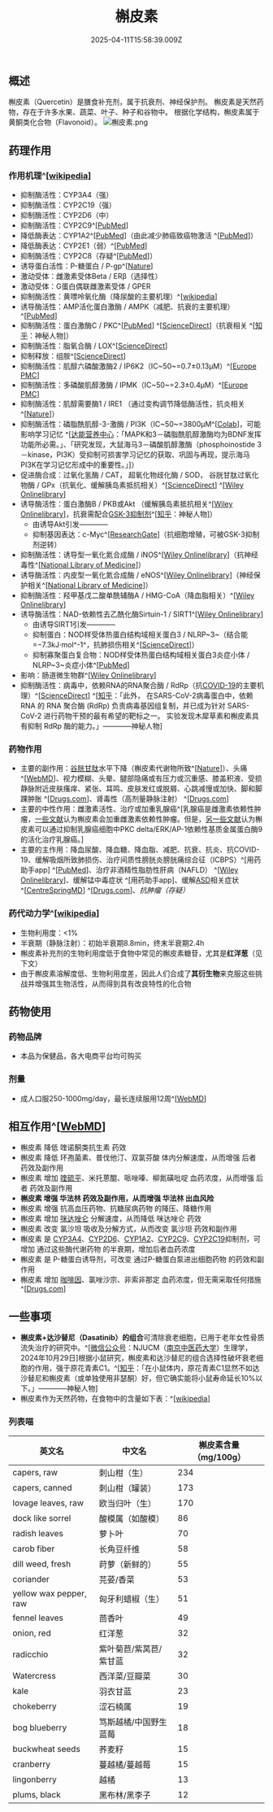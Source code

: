 ﻿---
title: 槲皮素
description: 
published: true
date: 2025-04-11T15:58:39.009Z
tags: 
editor: markdown
dateCreated: 2025-04-12T10:05:12.112Z
---

## 概述
槲皮素（Quercetin）是膳食补充剂，属于抗衰剂、神经保护剂。
槲皮素是天然药物，存在于许多水果、蔬菜、叶子、种子和谷物中。
根据化学结构，槲皮素属于黄酮类化合物（Flavonoid）。
![槲皮素.png](/imgs/槲皮素.png)
## 药理作用
### 作用机理^[[wikipedia](https://en.wikipedia.org/wiki/Quercetin#Pharmacology)]
- 抑制酶活性：CYP3A4（强）
- 抑制酶活性：CYP2C19（强）
- 抑制酶活性：CYP2D6（中）
- 抑制酶活性：CYP2C9^[[PubMed](https://pubmed.ncbi.nlm.nih.gov/29168292/)]
- 降低酶表达：CYP1A2^[[PubMed](https://pubmed.ncbi.nlm.nih.gov/16970932/)]（由此减少肺癌致癌物激活 ^[[PubMed](https://pmc.ncbi.nlm.nih.gov/articles/PMC4082882/)]）
- 降低酶表达：CYP2E1（弱）^[[PubMed](https://pubmed.ncbi.nlm.nih.gov/36729410/)]
- 抑制酶活性：CYP2C8（存疑^[[PubMed](https://pubmed.ncbi.nlm.nih.gov/16027405/)]）
- 诱导蛋白活性：P-糖蛋白 / P-gp^[[Nature](https://www.nature.com/articles/ejcn20135)]
- 激动受体：雌激素受体Beta / ERβ（选择性）
- 激动受体：G蛋白偶联雌激素受体 / GPER
- 抑制酶活性：黄嘌呤氧化酶（降尿酸的主要机理）^[[wikipedia](https://en.wikipedia.org/wiki/Xanthine_oxidase_inhibitor)]
- 诱导酶活性：AMP活化蛋白激酶 / AMPK（减肥、抗衰的主要机理）^[[PubMed](https://pubmed.ncbi.nlm.nih.gov/18586010/)]
- 抑制酶活性：蛋白激酶C / PKC^[[PubMed](https://pubmed.ncbi.nlm.nih.gov/2730676/)] ^[[ScienceDirect](https://www.sciencedirect.com/science/article/abs/pii/S0300483X09000754)]（抗衰相关 ^[[知乎](https://www.zhihu.com/question/554892737/answer/2735058033)：神秘人物]）
- 抑制酶活性：脂氧合酶 / LOX^[[ScienceDirect](https://www.sciencedirect.com/science/article/abs/pii/S0300483X09000754)]
- 抑制释放：组胺^[[ScienceDirect](https://www.sciencedirect.com/science/article/abs/pii/S0300483X09000754)]
- 抑制酶活性：肌醇六磷酸激酶2 / IP6K2（IC~50~=0.7±0.13μM）^[[Europe PMC](https://europepmc.org/article/MED/30624931)]
- 抑制酶活性：多磷酸肌醇激酶 / IPMK（IC~50~=2.3±0.4μM）^[[Europe PMC](https://europepmc.org/article/MED/30624931)]
- 抑制酶活性：肌醇需要酶1 / IRE1 （通过变构调节降低酶活性，抗炎相关^[[Nature](https://www.nature.com/articles/s42004-023-01092-0)]）
- 抑制酶活性：磷脂酰肌醇-3-激酶 / PI3K（IC~50~=3800μM^[[Colab](https://colab.ws/articles/10.1016%2F0006-291X%2892%2990792-J)]，可能影响学习记忆 ^[[达能营养中心](http://www.danone-institute.org.cn/index.php/News-detail-id-1122-pid-113.html)：「MAPK和3－磷脂酰肌醇激酶均为BDNF发挥功能所必需。」、「研究发现，大鼠海马3－磷酸肌醇激酶（phosphoinostide 3－kinase，PI3K）受抑制可损害学习记忆的获取、巩固与再现，提示海马PI3K在学习记忆形成中的重要性。」]）
- 促进酶合成：过氧化氢酶 / CAT， 超氧化物歧化酶 / SOD， 谷胱甘肽过氧化物酶 / GPx（抗氧化、缓解胰岛素抵抗相关）^[[ScienceDirect](https://www.sciencedirect.com/science/article/abs/pii/S2212429221003801)] ^[[Wiley Onlinelibrary](https://onlinelibrary.wiley.com/doi/10.1155/2021/6678662)]
- 诱导酶活性：蛋白激酶B / PKB或Akt （缓解胰岛素抵抗相关^[[Wiley Onlinelibrary](https://onlinelibrary.wiley.com/doi/10.1155/2021/6678662)]，抗衰需配合[GSK-3抑制剂](/t/gsk-3抑制剂)^[[知乎](https://www.zhihu.com/question/660618039/answer/3550338951)：神秘人物]）
  - 由诱导Akt引发————
  - 抑制基因表达：c-Myc^[[ResearchGate](https://www.researchgate.net/figure/c-Myc-expression-is-inhibited-by-luteolin-and-quercetin-through-Akt-mTOR-signalling-A_fig3_282527517)]（抗细胞增殖，可被GSK-3抑制剂逆转）
- 抑制酶活性：诱导型一氧化氮合成酶 / iNOS^[[Wiley Onlinelibrary](https://onlinelibrary.wiley.com/doi/10.1155/2021/6678662)]（抗神经毒性^[[National Library of Medicine](https://pmc.ncbi.nlm.nih.gov/articles/PMC8921264/#s2)]）
- 诱导酶活性：内皮型一氧化氮合成酶 / eNOS^[[Wiley Onlinelibrary](https://onlinelibrary.wiley.com/doi/10.1155/2021/6678662)]（神经保护相关^[[National Library of Medicine](https://pmc.ncbi.nlm.nih.gov/articles/PMC8921264/#s2)]）
- 抑制酶活性：羟甲基戊二酸单酰辅酶A / HMG-CoA（降血脂相关）^[[Wiley Onlinelibrary](https://onlinelibrary.wiley.com/doi/10.1155/2021/6678662)]
- 诱导酶活性：NAD-依赖性去乙酰化酶Sirtuin-1 / SIRT1^[[Wiley Onlinelibrary](https://onlinelibrary.wiley.com/doi/10.1155/2021/6678662)]
  - 由诱导SIRT1引发————
  - 抑制蛋白：NOD样受体热蛋白结构域相关蛋白3 / NLRP~3~（结合能=−7.3kJ·mol^-1^，抗肺损伤相关^[[ScienceDirect](https://www.sciencedirect.com/science/article/pii/S0378874124001302)]）
  - 抑制寡聚蛋白复合物：NOD样受体热蛋白结构域相关蛋白3炎症小体 / NLRP~3~炎症小体^[[PubMed](https://pubmed.ncbi.nlm.nih.gov/32492628/)]
- 影响：肠道微生物群^[[Wiley Onlinelibrary](https://onlinelibrary.wiley.com/doi/10.1155/2021/6678662)]
- 抑制酶活性：病毒中，依赖RNA的RNA聚合酶 / RdRp（抗[COVID-19](https://en.wikipedia.org/wiki/COVID-19)的主要机理）^[[ScienceDirect](https://www.sciencedirect.com/science/article/pii/S2772417423000250#sec5)] ^[[知乎](https://www.zhihu.com/question/574763002/answer/2816500750)：「此外， 在SARS-CoV-2病毒蛋白中，依赖 RNA 的 RNA 聚合酶 (RdRp) 负责病毒基因组复制，并已成为针对 SARS-CoV-2 进行药物干预的最有希望的靶标之一。 实验发现木犀草素和槲皮素具有抑制 RdRp 酶的能力。」————神秘人物]
### 药物作用
- 主要的副作用：[谷胱甘肽](/drug/GSH)水平下降（槲皮素代谢物所致^[[Nature](https://www.nature.com/articles/s42004-023-01092-0)]）、头痛 ^[[WebMD](https://www.webmd.com/vitamins-and-supplements/quercetin-uses-and-risks)]、视力模糊、头晕、腿部隐痛或有压力或沉重感、膝盖积液、受损静脉附近皮肤瘙痒、紧张、耳鸣、皮肤发红或脱屑、心跳减慢或加快、脚和脚踝肿胀 ^[[Drugs.com](https://www.drugs.com/sfx/quercetin-side-effects.html)]、肾毒性（高剂量静脉注射） ^[[Drugs.com](https://www.drugs.com/npp/quercetin.html)]
- 主要的中性作用：雌激素活性、治疗或加重乳腺癌^[乳腺癌是雌激素依赖性肿瘤，[一些文献](https://en.wikipedia.org/wiki/Quercetin#Safety)认为槲皮素会加重雌激素依赖性肿瘤。但是，[另一些文献](https://pubmed.ncbi.nlm.nih.gov/18628248/)认为槲皮素可以通过抑制乳腺癌细胞中PKC delta/ERK/AP-1依赖性基质金属蛋白酶9的活化治疗乳腺癌。]
- 主要的主作用：降血尿酸、降血糖、降血脂、减肥、抗衰、抗炎、抗COVID-19、缓解吸烟所致肺损伤、治疗间质性膀胱炎膀胱痛综合征（ICBPS）^[用药助手app] ^[[PubMed](https://pubmed.ncbi.nlm.nih.gov/11272677/)]、治疗非酒精性脂肪性肝病（NAFLD） ^[[Wiley Onlinelibrary](https://onlinelibrary.wiley.com/doi/10.1155/2021/6678662)]、缓解锰中毒症状 ^[用药助手app]、缓解[ASD](/psychiatry/ASD)相关症状 ^[[CentreSpringMD](https://centrespringmd.com/quercetin-benefits-for-autism-and-autism-spectrum-disorders/)] ^[[Drugs.com](https://www.drugs.com/npp/quercetin.html)]、*抗肿瘤（存疑）*
### 药代动力学^[[wikipedia](https://en.wikipedia.org/wiki/Quercetin#Pharmacokinetics)]
- 生物利用度：<1%
- 半衰期（静脉注射）：初始半衰期8.8min，终末半衰期2.4h
- 槲皮素补充剂的生物利用度低于食物中常见的槲皮素糖苷，尤其是**红洋葱**（见下文）
- 由于槲皮素溶解度低、生物利用度差，因此人们合成了**其衍生物**来克服这些挑战并增强其生物活性，从而得到具有改良特性的化合物
## 药物使用
### 药物品牌
- 本品为保健品，各大电商平台均可购买
### 剂量
- 成人口服250-1000mg/day，最长连续服用12周^[[WebMD](https://www.webmd.com/vitamins/ai/ingredientmono-294/quercetin)]
## 相互作用^[[WebMD](https://www.webmd.com/vitamins/ai/ingredientmono-294/quercetin)]
- 槲皮素 降低 喹诺酮类抗生素 药效
- 槲皮素 降低 环孢菌素、普伐他汀、双氯芬酸 体内分解速度，从而增强 后者 药效及副作用
- 槲皮素 增加 [喹硫平](/drug/QTP)、米托蒽醌、哌唑嗪、柳氮磺吡啶 血药浓度，从而增强 后者 药效及副作用
- **槲皮素 增强 华法林 药效及副作用，从而增强 华法林 出血风险**
- 槲皮素 增强 抗高血压药物、抗糖尿病药物 的降压、降糖作用
- 槲皮素 增加 [咪达唑仑](/drug/BZDs) 分解速度，从而降低 咪达唑仑 药效
- 槲皮素 改变 氯沙坦 吸收及分解方式，从而改变 氯沙坦 药效和副作用
- 槲皮素 是 [CYP3A4](/t/cyp3a4抑制剂)、[CYP2D6](/t/cyp2d6抑制剂)、[CYP1A2](/t/cy1a2抑制剂)、[CYP2C9](/t/cyp2c9抑制剂)、[CYP2C19](/t/cyp219抑制剂)抑制剂，可增加 通过这些酶代谢药物 的半衰期，增加后者血药浓度
- 槲皮素 是 P-糖蛋白诱导剂，可改变 通过P-糖蛋白泵进出细胞药物 的药效和副作用
- 槲皮素 增加 [咖啡因](/drug/白兔Bron)、氯唑沙宗、非索非那定 血药浓度，但无需采取任何措施^[[Drugs.com](https://www.drugs.com/npp/quercetin.html#interactions)]
## 一些事项
- **槲皮素+达沙替尼（Dasatinib）的组合**可清除衰老细胞，已用于老年女性骨质流失治疗的研究中。^[[微信公众号](https://mp.weixin.qq.com/s/cd9FgVe-UeRhVlVy40Mx0w)：NJUCM（[南京中医药大学](https://zh.wikipedia.org/wiki/%E5%8D%97%E4%BA%AC%E4%B8%AD%E5%8C%BB%E8%8D%AF%E5%A4%A7%E5%AD%A6)）生理学， 2024年10月29日]根据小鼠研究，槲皮素和达沙替尼的组合选择性破坏衰老细胞的作用，强于原花青素C1。^[[知乎](https://www.zhihu.com/question/504315964/answer/2376857676)：「在小鼠体内，原花青素C1显然不如达沙替尼和槲皮素（或单独使用非瑟酮）好，但它确实能将小鼠寿命延长10%以下。」————神秘人物]
- 槲皮素作为天然药物，在食物中的含量如下表：^[[wikipedia](https://en.wikipedia.org/wiki/Quercetin#Occurrence)]
### 列表喵
| 英文名 | 中文名 | 槲皮素含量（mg/100g）|
| ---- | ---- |---- |
| capers, raw | 刺山柑（生）| 234|
| capers, canned | 刺山柑（罐装）| 173 |
| lovage leaves, raw | 欧当归叶（生）| 170 |
| dock like sorrel | 酸模属（如酸模）| 86 |
| radish leaves | 萝卜叶 | 70 |
| carob fiber | 长角豆纤维 | 58 |
| dill weed, fresh | 莳萝（新鲜的）| 55 |
| coriander | 芫荽/香菜 | 53 |
| yellow wax pepper, raw | 匈牙利蜡椒（生）| 51 |
| fennel leaves | 茴香叶 | 49 |
| onion, red | 红洋葱 | 32 |
| radicchio | 紫叶菊苣/紫莴苣/紫甘蓝 | 32 |
| Watercress | 西洋菜/豆瓣菜 | 30 |
| kale | 羽衣甘蓝 | 23 |
| chokeberry | 涩石楠属 | 19 |
| bog blueberry | 笃斯越橘/中国野生蓝莓 | 18 |
| buckwheat seeds | 荞麦籽 | 15 |
| cranberry | 蔓越橘/蔓越莓 | 15 |
| lingonberry | 越橘 | 13 |
| plums, black | 黑布林/黑李子 | 12 |

